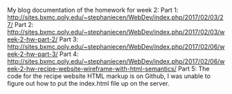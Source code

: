 My blog documentation of the homework for week 2: 
Part 1: http://sites.bxmc.poly.edu/~stephaniecen/WebDev/index.php/2017/02/03/27/
Part 2: http://sites.bxmc.poly.edu/~stephaniecen/WebDev/index.php/2017/02/03/week-2-hw-part-2/
Part 3: http://sites.bxmc.poly.edu/~stephaniecen/WebDev/index.php/2017/02/06/week-2-hw-part-3/
Part 4: http://sites.bxmc.poly.edu/~stephaniecen/WebDev/index.php/2017/02/06/week-2-hw-recipe-website-wireframe-with-html-semantics/
Part 5: The code for the recipe website HTML markup is on Github, I was unable to figure out how to put the index.html file up on the server. 
